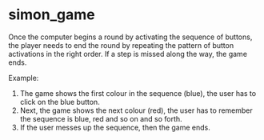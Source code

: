 # simon_game
Once the computer begins a round by activating the sequence of buttons, the player needs to end the round by repeating the pattern of button activations in the right order. If a step is missed along the way, the game ends.

Example:

1) The game shows the first colour in the sequence (blue), the user has to click on the blue button.
2) Next, the game shows the next colour (red), the user has to remember the sequence is blue, red and so on and so forth.
3) If the user messes up the sequence, then the game ends.
